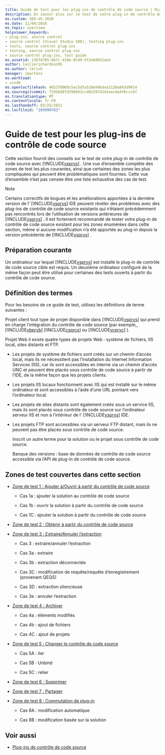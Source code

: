 ```yaml
---
title: Guide de test pour les plug-ins de contrôle de code source | Microsoft Docs
description: En savoir plus sur le test de votre plug-in de contrôle de code source avec Visual Studio. Cette vue d’ensemble comprend des zones de test courantes.
ms.custom: SEO-VS-2020
ms.date: 11/04/2016
ms.topic: overview
helpviewer_keywords:
- plug-ins, source control
- source control [Visual Studio SDK], testing plug-ins
- tests, source control plug-ins
- testing, source control plug-ins
- source control plug-ins, test guide
ms.assetid: 13b74765-0b7c-418e-8cd9-5f2e8db51ae5
author: leslierichardson95
ms.author: lerich
manager: jmartens
ms.workload:
- vssdk
ms.openlocfilehash: 465378069c5ac5d5a516e94bdaa2120a843d9914
ms.sourcegitcommit: f2916d8fd296b92cc402597d1d1eecda4f6cccbf
ms.translationtype: MT
ms.contentlocale: fr-FR
ms.lasthandoff: 03/25/2021
ms.locfileid: "105090783"
---
```

# <a name="test-guide-for-source-control-plug-ins"></a>Guide de test pour les plug-ins de contrôle de code source
Cette section fournit des conseils sur le test de votre plug-in de contrôle de code source avec [!INCLUDE[vsprvs](../../code-quality/includes/vsprvs_md.md)] . Une vue d’ensemble complète des zones de test les plus courantes, ainsi que certaines des zones les plus compliquées qui peuvent être problématiques sont fournies. Cette vue d’ensemble n’est pas censée être une liste exhaustive des cas de test.

> [!NOTE]
> Certains correctifs de bogues et les améliorations apportées à la dernière version de l' [!INCLUDE[vsprvs](../../code-quality/includes/vsprvs_md.md)] IDE peuvent révéler des problèmes avec des plug-ins de contrôle de code source existants qui n’étaient précédemment pas rencontrés lors de l’utilisation de versions antérieures de [!INCLUDE[vsprvs](../../code-quality/includes/vsprvs_md.md)] . Il est fortement recommandé de tester votre plug-in de contrôle de code source existant pour les zones énumérées dans cette section, même si aucune modification n’a été apportée au plug-in depuis la version précédente de [!INCLUDE[vsprvs](../../code-quality/includes/vsprvs_md.md)] .

## <a name="common-preparation"></a>Préparation courante
 Un ordinateur sur lequel [!INCLUDE[vsprvs](../../code-quality/includes/vsprvs_md.md)] est installé le plug-in de contrôle de code source cible est requis. Un deuxième ordinateur configuré de la même façon peut être utilisé pour certaines des tests ouverts à partir du contrôle de code source.

## <a name="definition-of-terms"></a>Définition des termes
 Pour les besoins de ce guide de test, utilisez les définitions de terme suivantes :

 Projet client tout type de projet disponible dans [!INCLUDE[vsprvs](../../code-quality/includes/vsprvs_md.md)] qui prend en charge l’intégration du contrôle de code source (par exemple,, [!INCLUDE[vbprvb](../../code-quality/includes/vbprvb_md.md)] [!INCLUDE[csprcs](../../data-tools/includes/csprcs_md.md)] ou [!INCLUDE[vcprvc](../../code-quality/includes/vcprvc_md.md)] ).

 Projet Web il existe quatre types de projets Web : système de fichiers, IIS local, sites distants et FTP.

- Les projets de système de fichiers sont créés sur un chemin d’accès local, mais ils ne nécessitent pas l’installation du Internet Information Services (IIS), car ils sont accessibles en interne via un chemin d’accès UNC et peuvent être placés sous contrôle de code source à partir de l’IDE, de la même façon que les projets clients.

- Les projets IIS locaux fonctionnent avec IIS qui est installé sur le même ordinateur et sont accessibles à l’aide d’une URL pointant vers l’ordinateur local.

- Les projets de sites distants sont également créés sous un service IIS, mais ils sont placés sous contrôle de code source sur l’ordinateur serveur IIS et non à l’intérieur de l' [!INCLUDE[vsprvs](../../code-quality/includes/vsprvs_md.md)] IDE.

- Les projets FTP sont accessibles via un serveur FTP distant, mais ils ne peuvent pas être placés sous contrôle de code source.

  Inscrit un autre terme pour la solution ou le projet sous contrôle de code source.

  Banque des versions : base de données de contrôle de code source accessible via l’API de plug-in de contrôle de code source.

## <a name="test-areas-covered-in-this-section"></a>Zones de test couvertes dans cette section

- [Zone de test 1 : Ajouter à/Ouvrir à partir du contrôle de code source](../../extensibility/internals/test-area-1-add-to-open-from-source-control.md)

  - Cas 1a : ajouter la solution au contrôle de code source

  - Cas 1b : ouvrir la solution à partir du contrôle de code source

  - Cas 1C : ajouter la solution à partir du contrôle de code source

- [Zone de test 2 : Obtenir à partir du contrôle de code source](../../extensibility/internals/test-area-2-get-from-source-control.md)

- [Zone de test 3 : Extraire/Annuler l’extraction](../../extensibility/internals/test-area-3-check-out-undo-checkout.md)

  - Cas 3 : extraire/annuler l’extraction

  - Cas 3a : extraire

  - Cas 3b : extraction déconnectée

  - Cas 3C : modification de requête/requête d’enregistrement (provenant QEQS)

  - Cas 3D : extraction silencieuse

  - Cas 3e : annuler l’extraction

- [Zone de test 4 : Archiver](../../extensibility/internals/test-area-4-check-in.md)

  - Cas 4a : éléments modifiés

  - Cas 4b : ajout de fichiers

  - Cas 4C : ajout de projets

- [Zone de test 5 : Changer le contrôle de code source](../../extensibility/internals/test-area-5-change-source-control.md)

  - Cas 5A : lier

  - Cas 5B : Unbind

  - Cas 5C : relier

- [Zone de test 6 : Supprimer](../../extensibility/internals/test-area-6-delete.md)

- [Zone de test 7 : Partager](../../extensibility/internals/test-area-7-share.md)

- [Zone de test 8 : Commutation de plug-in](../../extensibility/internals/test-area-8-plug-in-switching.md)

  - Cas 8A : modification automatique

  - Cas 8B : modification basée sur la solution

## <a name="see-also"></a>Voir aussi
- [Plug-ins de contrôle de code source](../../extensibility/source-control-plug-ins.md)
